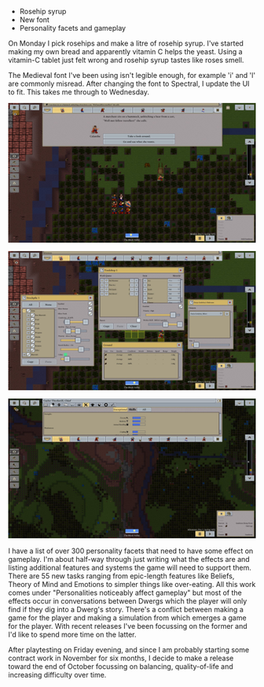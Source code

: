 ﻿---
author: jock
---
-   Rosehip syrup
-   New font
-   Personality facets and gameplay

On Monday I pick rosehips and make a litre of rosehip syrup. I've started making my own bread and apparently vitamin C helps the yeast. Using a vitamin-C tablet just felt wrong and rosehip syrup tastes like roses smell.

The Medieval font I've been using isn't legible enough, for example 'i' and 'l' are commonly misread. After changing the font to Spectral, I update the UI to fit. This takes me through to Wednesday.

![Spectral font - Script](/assets/img/NewFont1.JPG)​

![Spectral font - Panels](/assets/img/NewFont2.JPG)​

![Spectral font - Skills](/assets/img/NewFont3.JPG)​

I have a list of over 300 personality facets that need to have some effect on gameplay. I'm about half-way through just writing what the effects are and listing additional features and systems the game will need to support them. There are 55 new tasks ranging from epic-length features like Beliefs, Theory of Mind and Emotions to simpler things like over-eating. All this work comes under "Personalities noticeably affect gameplay" but most of the effects occur in conversations between Dwergs which the player will only find if they dig into a Dwerg's story. There's a conflict between making a game for the player and making a simulation from which emerges a game for the player. With recent releases I've been focussing on the former and I'd like to spend more time on the latter.

After playtesting on Friday evening, and since I am probably starting some contract work in November for six months, I decide to make a release toward the end of October focussing on balancing, quality-of-life and increasing difficulty over time.​
